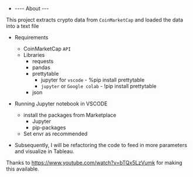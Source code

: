 
- ---- About ---

This project extracts crypto data from `CoinMarketCap` and loaded the data into a text file

- Requirements
    - CoinMarketCap `API`
    - Libraries
        - requests
        - pandas
        - prettytable
            - jupyter for `vscode` - %pip install prettytable
            - `jupyter` or `Google colab` - !pip install prettytable 
        - json

- Running Jupyter notebook in VSCODE
    - install the packages from Marketplace
        - Jupyter
        - pip-packages
    - Set envr as recommended

 - Subsequently, I will be refactoring the code to feed in more parameters and visualize in Tableau.


Thanks to https://www.youtube.com/watch?v=bTQx5LzVumk for making this available.
